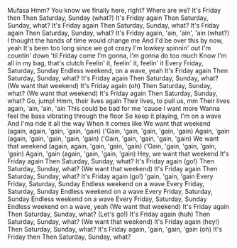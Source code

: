 Mufasa
Hmm?
You know we finally here, right?
Where are we?
It's Friday then
Then Saturday, Sunday (what?)
It's Friday again
Then Saturday, Sunday, what?
It's Friday again
Then Saturday, Sunday, what?
It's Friday again
Then Saturday, Sunday, what?
It's Friday again, 'ain, 'ain', 'ain (what?)
I thought the hands of time would change me
And I'd be over this by now, yeah
It's been too long since we got crazy
I'm lowkey spinnin' out
I'm countin' down 'til Friday come
I'm gonna, I'm gonna do too much
Know I'm all in my bag, that's clutch
Feelin' it, feelin' it, feelin' it
Every Friday, Saturday, Sunday
Endless weekend, on a wave, yeah
It's Friday again
Then Saturday, Sunday, what?
It's Friday again
Then Saturday, Sunday, what? (We want that weekend)
It's Friday again (oh)
Then Saturday, Sunday, what? (We want that weekend)
It's Friday again
Then Saturday, Sunday, what?
Go, jump!
Hmm, their lives again
Their lives, to pull us, mm
Their lives again, 'ain, 'ain, 'ain
This could be bad for me 'cause I want more
Wanna feel the bass vibrating through the floor
So keep it playing, I'm on a wave
And I'ma ride it all the way
When it comes like
We want that weekend (again, again, 'gain, 'gain, 'gain)
('Gain, 'gain, 'gain, 'gain, 'gain)
Again, 'gain (again, 'gain, 'gain, 'gain, 'gain)
('Gain, 'gain, 'gain, 'gain, 'gain)
We want that weekend (again, again, 'gain, 'gain, 'gain)
('Gain, 'gain, 'gain, 'gain, 'gain)
Again, 'gain (again, 'gain, 'gain, 'gain)
Hey, we want that weekend
It's Friday again
Then Saturday, Sunday, what?
It's Friday again (go!)
Then Saturday, Sunday, what? (We want that weekend)
It's Friday again
Then Saturday, Sunday, what?
It's Friday again (go!) 'gain, 'gain, 'gain
Every Friday, Saturday, Sunday
Endless weekend on a wave
Every Friday, Saturday, Sunday
Endless weekend on a wave
Every Friday, Saturday, Sunday
Endless weekend on a wave
Every Friday, Saturday, Sunday
Endless weekend on a wave, yeah
(We want that weekend)
It's Friday again
Then Saturday, Sunday, what? (Let's go!)
It's Friday again (huh)
Then Saturday, Sunday, what? (We want that weekend)
It's Friday again (hey!)
Then Saturday, Sunday, what?
It's Friday again, 'gain, 'gain, 'gain (oh)
It's Friday then
Then Saturday, Sunday, what?
